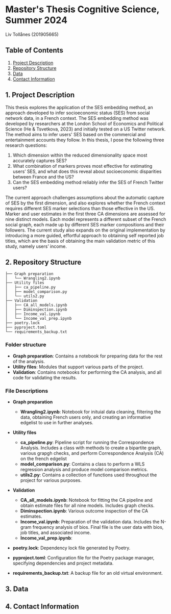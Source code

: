# Master's Thesis Cognitive Science, Summer 2024 

Liv Tollånes (201905665)

## Table of Contents

1. [Project Description](#1-project-description)
2. [Repository Structure](#2-repository-structure)
3. [Data](#3-data)
4. [Contact Information](#4-contact-information)

## 1. Project Description
This thesis explores the application of the SES embedding method, an approach developed to infer socioeconomic status (SES) from social network data, in a French context. The SES embedding method was developed by researchers at the London School of Economics and Political Science (He & Tsvetkova, 2023) and initially tested on a US Twitter network. The method aims to infer users' SES based on the commercial and entertainment accounts they follow. In this thesis, I pose the following three research questions: 
1) Which dimension within the reduced dimensionality space most accurately captures SES?
2) What combination of markers proves most effective for estimating users’ SES, and what does this reveal about socioeconomic disparities between France and the US?
3) Can the SES embedding method reliably infer the SES of French Twitter users?

The current approach challenges assumptions about the automatic capture of SES by the first dimension, and also explores whether the French context requires different SES marker selections than those effective in the US. Marker and user estimates in the first three CA dimensions are assessed for nine distinct models. Each model represents a different subset of the French social graph, each made up by different SES marker compositions and their followers. The current study also expands on the original implementation by introducing a more guided, effortful approach to obtaining self reported job titles, which are the basis of obtaining the main validation metric of this study, namely users’ income. 

## 2. Repository Structure
```
├── Graph preparation
│   └── Wrangling2.ipynb
├── Utility files
│   ├── ca_pipeline.py
│   ├── model_comparison.py
│   └── utils2.py
├── Validation
│   ├── CA_all_models.ipynb
│   ├── Diminspection.ipynb
│   ├── Income_val.ipynb
│   └── Income_val_prep.ipynb
├── poetry.lock
├── pyproject.toml
└── requirements_backup.txt
```

### Folder structure

- **Graph preparation**: Contains a notebook for preparing data for the rest of the analysis.
- **Utility files**: Modules that support various parts of the project.
- **Validation**: Contains notebooks for performing the CA analysis, and all code for validating the results.
  
### File Descriptions

- **Graph preparation**
  - **Wrangling2.ipynb**: Notebook for inituial data cleaning, filtering the data, obtaining French users only, and creating an informative edgelist to use in further analyses. 

- **Utility files**
  - **ca_pipeline.py**: Pipeline script for running the Correspondence Analysis. Includes a class with methods to create a bipartite graph, various grapgh checks, and perform Correspondence Analysis (CA) on the french edgelist 
  - **model_comparison.py**: Contains a class to perform a WLS regression analysis and produce model comparison metrics.
  - **utils2.py**: Contains a collection of functions used throughout the project for various purposes.

- **Validation**
  - **CA_all_models.ipynb**: Notebook for fitting the CA pipeline and obtain estimate files for all nine models. Includes graph checks. 
  - **Diminspection.ipynb**: Various outcome inspection of the CA estimates. 
  - **Income_val.ipynb**: Preparation of the validation data. Includes the N-gram frequency analysis of bios. Final file is the user data with bios, job titles, and associated income. 
  - **Income_val_prep.ipynb**: 

- **poetry.lock**: Dependency lock file generated by Poetry.
- **pyproject.toml**: Configuration file for the Poetry package manager, specifying dependencies and project metadata.
- **requirements_backup.txt**: A backup file for an old virtual environment.



## 3. Data

## 4. Contact Information
